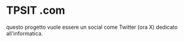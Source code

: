 # TPSIT .com
questo progetto vuole essere un social come Twitter (ora X) dedicato all'informatica.  
